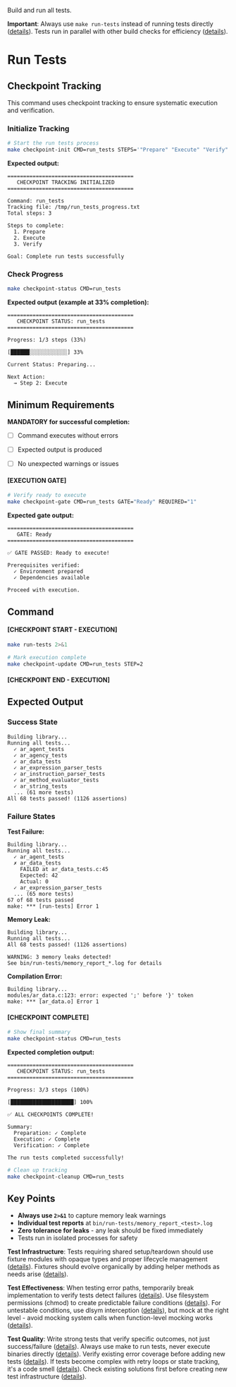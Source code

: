 Build and run all tests.

**Important**: Always use `make run-tests` instead of running tests directly ([details](../../kb/make-target-testing-discipline.md)). Tests run in parallel with other build checks for efficiency ([details](../../kb/parallel-build-job-integration.md)).

# Run Tests
## Checkpoint Tracking

This command uses checkpoint tracking to ensure systematic execution and verification.

### Initialize Tracking
```bash
# Start the run tests process
make checkpoint-init CMD=run_tests STEPS='"Prepare" "Execute" "Verify"'
```

**Expected output:**
```
========================================
   CHECKPOINT TRACKING INITIALIZED
========================================

Command: run_tests
Tracking file: /tmp/run_tests_progress.txt
Total steps: 3

Steps to complete:
  1. Prepare
  2. Execute
  3. Verify

Goal: Complete run tests successfully
```

### Check Progress
```bash
make checkpoint-status CMD=run_tests
```

**Expected output (example at 33% completion):**
```
========================================
   CHECKPOINT STATUS: run_tests
========================================

Progress: 1/3 steps (33%)

[██████░░░░░░░░░░░░] 33%

Current Status: Preparing...

Next Action:
  → Step 2: Execute
```

## Minimum Requirements

**MANDATORY for successful completion:**
- [ ] Command executes without errors
- [ ] Expected output is produced
- [ ] No unexpected warnings or issues



#### [EXECUTION GATE]
```bash
# Verify ready to execute
make checkpoint-gate CMD=run_tests GATE="Ready" REQUIRED="1"
```

**Expected gate output:**
```
========================================
   GATE: Ready
========================================

✅ GATE PASSED: Ready to execute!

Prerequisites verified:
  ✓ Environment prepared
  ✓ Dependencies available
  
Proceed with execution.
```

## Command

#### [CHECKPOINT START - EXECUTION]

```bash
make run-tests 2>&1

# Mark execution complete
make checkpoint-update CMD=run_tests STEP=2
```


#### [CHECKPOINT END - EXECUTION]
## Expected Output

### Success State
```
Building library...
Running all tests...
  ✓ ar_agent_tests
  ✓ ar_agency_tests
  ✓ ar_data_tests
  ✓ ar_expression_parser_tests
  ✓ ar_instruction_parser_tests
  ✓ ar_method_evaluator_tests
  ✓ ar_string_tests
  ... (61 more tests)
All 68 tests passed! (1126 assertions)
```

### Failure States

**Test Failure:**
```
Building library...
Running all tests...
  ✓ ar_agent_tests
  ✗ ar_data_tests
    FAILED at ar_data_tests.c:45
    Expected: 42
    Actual: 0
  ✓ ar_expression_parser_tests
  ... (65 more tests)
67 of 68 tests passed
make: *** [run-tests] Error 1
```

**Memory Leak:**
```
Building library...
Running all tests...
All 68 tests passed! (1126 assertions)

WARNING: 3 memory leaks detected!
See bin/run-tests/memory_report_*.log for details
```

**Compilation Error:**
```
Building library...
modules/ar_data.c:123: error: expected ';' before '}' token
make: *** [ar_data.o] Error 1
```


#### [CHECKPOINT COMPLETE]
```bash
# Show final summary
make checkpoint-status CMD=run_tests
```

**Expected completion output:**
```
========================================
   CHECKPOINT STATUS: run_tests
========================================

Progress: 3/3 steps (100%)

[████████████████████] 100%

✅ ALL CHECKPOINTS COMPLETE!

Summary:
  Preparation: ✓ Complete
  Execution: ✓ Complete  
  Verification: ✓ Complete

The run tests completed successfully!
```

```bash
# Clean up tracking
make checkpoint-cleanup CMD=run_tests
```

## Key Points

- **Always use `2>&1`** to capture memory leak warnings
- **Individual test reports** at `bin/run-tests/memory_report_<test>.log`
- **Zero tolerance for leaks** - any leak should be fixed immediately
- Tests run in isolated processes for safety

**Test Infrastructure**: Tests requiring shared setup/teardown should use fixture modules with opaque types and proper lifecycle management ([details](../../kb/test-fixture-module-creation-pattern.md)). Fixtures should evolve organically by adding helper methods as needs arise ([details](../../kb/test-fixture-evolution-pattern.md)).

**Test Effectiveness**: When testing error paths, temporarily break implementation to verify tests detect failures ([details](../../kb/test-effectiveness-verification.md)). Use filesystem permissions (chmod) to create predictable failure conditions ([details](../../kb/permission-based-failure-testing.md)). For untestable conditions, use dlsym interception ([details](../../kb/dlsym-test-interception-technique.md)), but mock at the right level - avoid mocking system calls when function-level mocking works ([details](../../kb/mock-at-right-level-pattern.md)).

**Test Quality**: Write strong tests that verify specific outcomes, not just success/failure ([details](../../kb/test-assertion-strength-patterns.md)). Always use make to run tests, never execute binaries directly ([details](../../kb/make-only-test-execution.md)). Verify existing error coverage before adding new tests ([details](../../kb/error-coverage-verification-before-enhancement.md)). If tests become complex with retry loops or state tracking, it's a code smell ([details](../../kb/test-complexity-as-code-smell.md)). Check existing solutions first before creating new test infrastructure ([details](../../kb/check-existing-solutions-first.md)).
